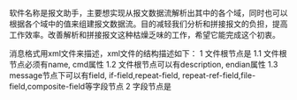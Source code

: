 软件名称是报文助手，主要想实现从报文数据流解析出其中的各个域，同时也可以根据各个域中的值来组建报文数据流。目的减轻我们分析和拼接报文的负担，提高工作效率。改善解析和拼接报文这种枯燥乏味的工作，希望它能完成这个初衷。

消息格式用xml文件来描述，xml文件的结构描述如下：
1 文件根节点是<message>
1.1 文件根节点必须有name, cmd属性
1.2 文件根节点可以有description, endian属性
1.3 message节点下可以有field, if-field,repeat-field, repeat-ref-field,file-field,composite-field等字段节点
2 字段节点是


